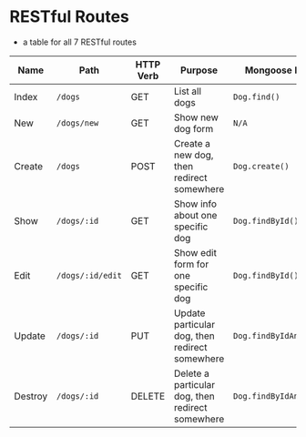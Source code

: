 # RESTful Routes
- a table for all 7 RESTful routes

| Name    | Path              | HTTP Verb | Purpose                                          | Mongoose Method           |
|---------|-------------------|-----------|--------------------------------------------------|---------------------------|
| Index   | `/dogs`           | GET       | List all dogs                                    | `Dog.find()`              |
| New     | `/dogs/new`       | GET       | Show new dog form                                | `N/A`                     |
| Create  | `/dogs`           | POST      | Create a new dog, then redirect somewhere        | `Dog.create()`            |
| Show    | `/dogs/:id`       | GET       | Show info about one specific dog                 | `Dog.findById()`          |
| Edit    | `/dogs/:id/edit`  | GET       | Show edit form for one specific dog              | `Dog.findById()`          |
| Update  | `/dogs/:id`       | PUT       | Update particular dog, then redirect somewhere   | `Dog.findByIdAndUpdate()` |
| Destroy | `/dogs/:id`       | DELETE    | Delete a particular dog, then redirect somewhere | `Dog.findByIdAndRemove()` |
